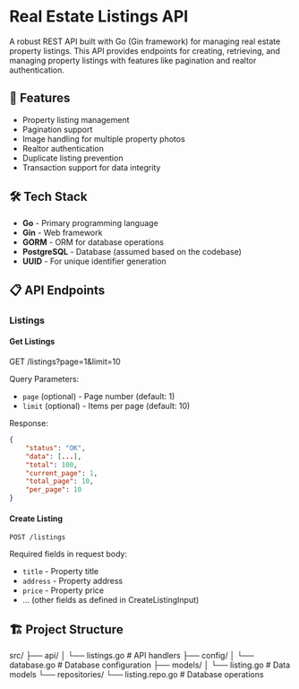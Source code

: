 # Real Estate Listings API

A robust REST API built with Go (Gin framework) for managing real estate property listings. This API provides endpoints for creating, retrieving, and managing property listings with features like pagination and realtor authentication.

## 🚀 Features

- Property listing management
- Pagination support
- Image handling for multiple property photos
- Realtor authentication
- Duplicate listing prevention
- Transaction support for data integrity

## 🛠️ Tech Stack

- **Go** - Primary programming language
- **Gin** - Web framework
- **GORM** - ORM for database operations
- **PostgreSQL** - Database (assumed based on the codebase)
- **UUID** - For unique identifier generation

## 📋 API Endpoints

### Listings

#### Get Listings

GET /listings?page=1&limit=10

Query Parameters:

- `page` (optional) - Page number (default: 1)
- `limit` (optional) - Items per page (default: 10)

Response:

```json
{
    "status": "OK",
    "data": [...],
    "total": 100,
    "current_page": 1,
    "total_page": 10,
    "per_page": 10
}
```

#### Create Listing

```http
POST /listings
```

Required fields in request body:

- `title` - Property title
- `address` - Property address
- `price` - Property price
- ... (other fields as defined in CreateListingInput)

## 🏗️ Project Structure

src/
├── api/
│ └── listings.go # API handlers
├── config/
│ └── database.go # Database configuration
├── models/
│ └── listing.go # Data models
└── repositories/
└── listing.repo.go # Database operations

